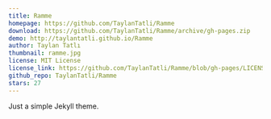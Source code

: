 ```yaml
---
title: Ramme
homepage: https://github.com/TaylanTatli/Ramme
download: https://github.com/TaylanTatli/Ramme/archive/gh-pages.zip
demo: http://taylantatli.github.io/Ramme
author: Taylan Tatlı
thumbnail: ramme.jpg
license: MIT License
license_link: https://github.com/TaylanTatli/Ramme/blob/gh-pages/LICENSE
github_repo: TaylanTatli/Ramme
stars: 27
---
```


Just a simple Jekyll theme.

